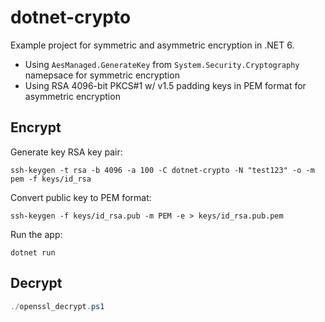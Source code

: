 # dotnet-crypto

Example project for symmetric and asymmetric encryption in .NET 6.

- Using `AesManaged.GenerateKey` from `System.Security.Cryptography` namepsace for symmetric encryption
- Using RSA 4096-bit PKCS#1 w/ v1.5 padding keys in PEM format for asymmetric encryption

## Encrypt

Generate key RSA key pair:

```
ssh-keygen -t rsa -b 4096 -a 100 -C dotnet-crypto -N "test123" -o -m pem -f keys/id_rsa
```

Convert public key to PEM format:

```
ssh-keygen -f keys/id_rsa.pub -m PEM -e > keys/id_rsa.pub.pem
```

Run the app:

```
dotnet run
```

## Decrypt

```powershell
./openssl_decrypt.ps1
```

